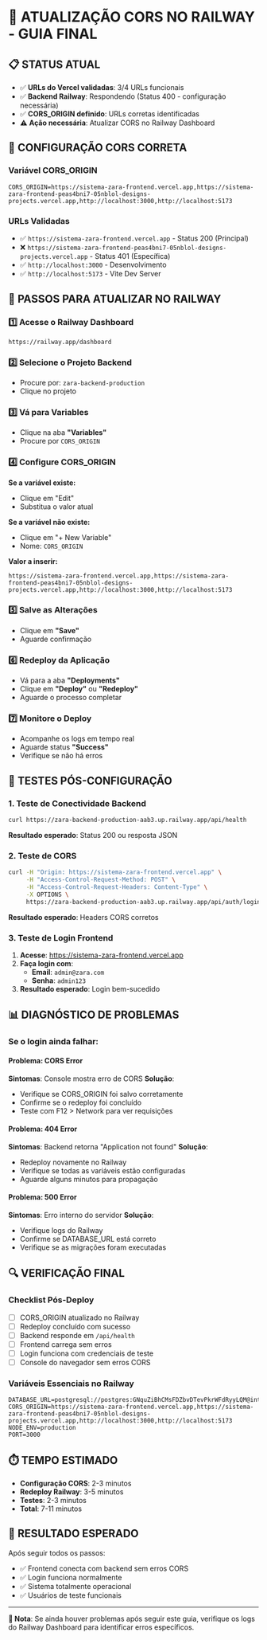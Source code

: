# 🔧 ATUALIZAÇÃO CORS NO RAILWAY - GUIA FINAL

## 📋 STATUS ATUAL
- ✅ **URLs do Vercel validadas**: 3/4 URLs funcionais
- ✅ **Backend Railway**: Respondendo (Status 400 - configuração necessária)
- ✅ **CORS_ORIGIN definido**: URLs corretas identificadas
- ⚠️ **Ação necessária**: Atualizar CORS no Railway Dashboard

## 🎯 CONFIGURAÇÃO CORS CORRETA

### Variável CORS_ORIGIN
```env
CORS_ORIGIN=https://sistema-zara-frontend.vercel.app,https://sistema-zara-frontend-peas4bni7-05nblol-designs-projects.vercel.app,http://localhost:3000,http://localhost:5173
```

### URLs Validadas
- ✅ `https://sistema-zara-frontend.vercel.app` - Status 200 (Principal)
- ❌ `https://sistema-zara-frontend-peas4bni7-05nblol-designs-projects.vercel.app` - Status 401 (Específica)
- ✅ `http://localhost:3000` - Desenvolvimento
- ✅ `http://localhost:5173` - Vite Dev Server

## 🚀 PASSOS PARA ATUALIZAR NO RAILWAY

### 1️⃣ Acesse o Railway Dashboard
```
https://railway.app/dashboard
```

### 2️⃣ Selecione o Projeto Backend
- Procure por: `zara-backend-production`
- Clique no projeto

### 3️⃣ Vá para Variables
- Clique na aba **"Variables"**
- Procure por `CORS_ORIGIN`

### 4️⃣ Configure CORS_ORIGIN
**Se a variável existe:**
- Clique em "Edit"
- Substitua o valor atual

**Se a variável não existe:**
- Clique em "+ New Variable"
- Nome: `CORS_ORIGIN`

**Valor a inserir:**
```
https://sistema-zara-frontend.vercel.app,https://sistema-zara-frontend-peas4bni7-05nblol-designs-projects.vercel.app,http://localhost:3000,http://localhost:5173
```

### 5️⃣ Salve as Alterações
- Clique em **"Save"**
- Aguarde confirmação

### 6️⃣ Redeploy da Aplicação
- Vá para a aba **"Deployments"**
- Clique em **"Deploy"** ou **"Redeploy"**
- Aguarde o processo completar

### 7️⃣ Monitore o Deploy
- Acompanhe os logs em tempo real
- Aguarde status **"Success"**
- Verifique se não há erros

## 🧪 TESTES PÓS-CONFIGURAÇÃO

### 1. Teste de Conectividade Backend
```bash
curl https://zara-backend-production-aab3.up.railway.app/api/health
```
**Resultado esperado**: Status 200 ou resposta JSON

### 2. Teste de CORS
```bash
curl -H "Origin: https://sistema-zara-frontend.vercel.app" \
     -H "Access-Control-Request-Method: POST" \
     -H "Access-Control-Request-Headers: Content-Type" \
     -X OPTIONS \
     https://zara-backend-production-aab3.up.railway.app/api/auth/login
```
**Resultado esperado**: Headers CORS corretos

### 3. Teste de Login Frontend
1. **Acesse**: https://sistema-zara-frontend.vercel.app
2. **Faça login com**:
   - **Email**: `admin@zara.com`
   - **Senha**: `admin123`
3. **Resultado esperado**: Login bem-sucedido

## 📊 DIAGNÓSTICO DE PROBLEMAS

### Se o login ainda falhar:

#### Problema: CORS Error
**Sintomas**: Console mostra erro de CORS
**Solução**: 
- Verifique se CORS_ORIGIN foi salvo corretamente
- Confirme se o redeploy foi concluído
- Teste com F12 > Network para ver requisições

#### Problema: 404 Error
**Sintomas**: Backend retorna "Application not found"
**Solução**:
- Redeploy novamente no Railway
- Verifique se todas as variáveis estão configuradas
- Aguarde alguns minutos para propagação

#### Problema: 500 Error
**Sintomas**: Erro interno do servidor
**Solução**:
- Verifique logs do Railway
- Confirme se DATABASE_URL está correto
- Verifique se as migrações foram executadas

## 🔍 VERIFICAÇÃO FINAL

### Checklist Pós-Deploy
- [ ] CORS_ORIGIN atualizado no Railway
- [ ] Redeploy concluído com sucesso
- [ ] Backend responde em `/api/health`
- [ ] Frontend carrega sem erros
- [ ] Login funciona com credenciais de teste
- [ ] Console do navegador sem erros CORS

### Variáveis Essenciais no Railway
```env
DATABASE_URL=postgresql://postgres:GNquZiBhCMsFDZbvDTevPkrWFdRyyLQM@interchange.proxy.rlwy.net:17733/railway
CORS_ORIGIN=https://sistema-zara-frontend.vercel.app,https://sistema-zara-frontend-peas4bni7-05nblol-designs-projects.vercel.app,http://localhost:3000,http://localhost:5173
NODE_ENV=production
PORT=3000
```

## ⏱️ TEMPO ESTIMADO
- **Configuração CORS**: 2-3 minutos
- **Redeploy Railway**: 3-5 minutos
- **Testes**: 2-3 minutos
- **Total**: 7-11 minutos

## 🎯 RESULTADO ESPERADO
Após seguir todos os passos:
- ✅ Frontend conecta com backend sem erros CORS
- ✅ Login funciona normalmente
- ✅ Sistema totalmente operacional
- ✅ Usuários de teste funcionais

---

**📝 Nota**: Se ainda houver problemas após seguir este guia, verifique os logs do Railway Dashboard para identificar erros específicos.